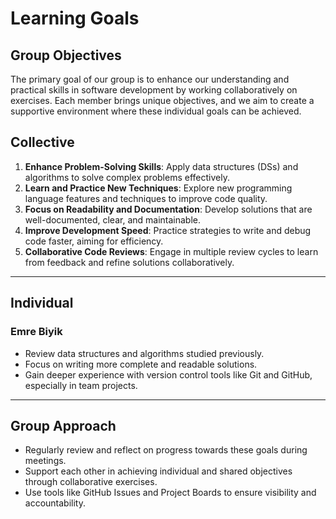 # Learning Goals

## Group Objectives

The primary goal of our group is to enhance our understanding and practical skills in software development by working collaboratively on exercises. Each member brings unique objectives, and we aim to create a supportive environment where these individual goals can be achieved.

## Collective

1. **Enhance Problem-Solving Skills**: Apply data structures (DSs) and algorithms to solve complex problems effectively.
2. **Learn and Practice New Techniques**: Explore new programming language features and techniques to improve code quality.
3. **Focus on Readability and Documentation**: Develop solutions that are well-documented, clear, and maintainable.
4. **Improve Development Speed**: Practice strategies to write and debug code faster, aiming for efficiency.
5. **Collaborative Code Reviews**: Engage in multiple review cycles to learn from feedback and refine solutions collaboratively.

---

## Individual

### Emre Biyik

- Review data structures and algorithms studied previously.
- Focus on writing more complete and readable solutions.
- Gain deeper experience with version control tools like Git and GitHub, especially in team projects.

---

## Group Approach

- Regularly review and reflect on progress towards these goals during meetings.
- Support each other in achieving individual and shared objectives through collaborative exercises.
- Use tools like GitHub Issues and Project Boards to ensure visibility and accountability.

